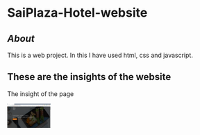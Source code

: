 # SaiPlaza-Hotel-website

## *About* 
This is a web project. In this I have used html, css and javascript.

## These are the insights of the website

The insight of the page

<img src="Img/homepage.jpg" width="100">
